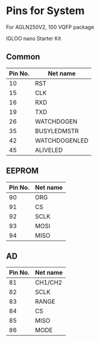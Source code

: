 # Pins for System

For AGLN250V2, 100 VQFP package

IGLOO nano Starter Kit

## Common

| Pin No. | Net name   |
|---------|------------|
| 10      | RST        |
| 15      | CLK        |
| 16      | RXD        |
| 19      | TXD        |
| 26      | WATCHDOGEN |
| 35      | BUSYLEDMSTR |
| 42      | WATCHDOGENLED |
| 45      | ALIVELED |

## EEPROM

| Pin No. | Net name   |
|---------|------------|
| 90      | ORG        |
| 91      | CS        |
| 92      | SCLK        |
| 93      | MOSI        |
| 94      | MISO        |

## AD

| Pin No. | Net name   |
|---------|------------|
| 81      | CH1/CH2    |
| 82      | SCLK        |
| 83      | RANGE        |
| 84      | CS        |
| 85      | MISO      |
| 86      | MODE       |
